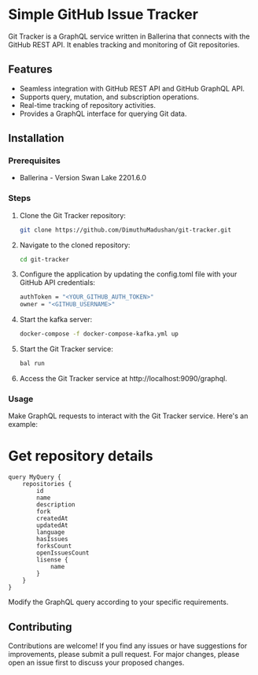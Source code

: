 # Simple GitHub Issue Tracker

Git Tracker is a GraphQL service written in Ballerina that connects with the GitHub REST API. It enables tracking and monitoring of Git repositories.

## Features

- Seamless integration with GitHub REST API and GitHub GraphQL API.
- Supports query, mutation, and subscription operations.
- Real-time tracking of repository activities.
- Provides a GraphQL interface for querying Git data.

## Installation

### Prerequisites

- Ballerina - Version Swan Lake 2201.6.0

### Steps

1. Clone the Git Tracker repository:

   ```bash
   git clone https://github.com/DimuthuMadushan/git-tracker.git

2. Navigate to the cloned repository:
    ```bash
    cd git-tracker

3. Configure the application by updating the config.toml file with your GitHub API credentials:
    ```bash
    authToken = "<YOUR_GITHUB_AUTH_TOKEN>"
    owner = "<GITHUB_USERNAME>"

4. Start the kafka server:
    ```bash
    docker-compose -f docker-compose-kafka.yml up
    ```

4. Start the Git Tracker service:
    ```bash
    bal run

5. Access the Git Tracker service at http://localhost:9090/graphql.

### Usage

Make GraphQL requests to interact with the Git Tracker service. Here's an example:

# Get repository details
    query MyQuery {
        repositories {
            id
            name
            description
            fork
            createdAt
            updatedAt
            language
            hasIssues
            forksCount
            openIssuesCount
            lisense {
                name
            }
        }
    }

Modify the GraphQL query according to your specific requirements.

## Contributing

Contributions are welcome! If you find any issues or have suggestions for improvements, please submit a pull request. For major changes, please open an issue first to discuss your proposed changes.
